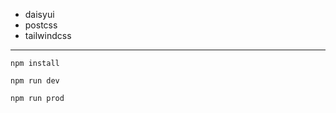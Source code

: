 - daisyui
- postcss
- tailwindcss

---

```
npm install
```
```
npm run dev
```
```
npm run prod
```